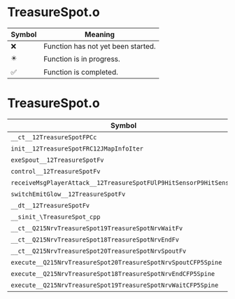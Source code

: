 # TreasureSpot.o
| Symbol | Meaning 
| ------------- | ------------- 
| :x: | Function has not yet been started. 
| :eight_pointed_black_star: | Function is in progress. 
| :white_check_mark: | Function is completed. 


# TreasureSpot.o
| Symbol | Decompiled? |
| ------------- | ------------- |
| `__ct__12TreasureSpotFPCc` | :white_check_mark: |
| `init__12TreasureSpotFRC12JMapInfoIter` | :white_check_mark: |
| `exeSpout__12TreasureSpotFv` | :white_check_mark: |
| `control__12TreasureSpotFv` | :white_check_mark: |
| `receiveMsgPlayerAttack__12TreasureSpotFUlP9HitSensorP9HitSensor` | :white_check_mark: |
| `switchEmitGlow__12TreasureSpotFv` | :white_check_mark: |
| `__dt__12TreasureSpotFv` | :white_check_mark: |
| `__sinit_\TreasureSpot_cpp` | :white_check_mark: |
| `__ct__Q215NrvTreasureSpot19TreasureSpotNrvWaitFv` | :white_check_mark: |
| `__ct__Q215NrvTreasureSpot18TreasureSpotNrvEndFv` | :white_check_mark: |
| `__ct__Q215NrvTreasureSpot20TreasureSpotNrvSpoutFv` | :white_check_mark: |
| `execute__Q215NrvTreasureSpot20TreasureSpotNrvSpoutCFP5Spine` | :white_check_mark: |
| `execute__Q215NrvTreasureSpot18TreasureSpotNrvEndCFP5Spine` | :white_check_mark: |
| `execute__Q215NrvTreasureSpot19TreasureSpotNrvWaitCFP5Spine` | :white_check_mark: |
